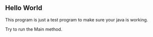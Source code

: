 ## Hello World
This program is just a test program to make sure your java is working.

Try to run the Main method.